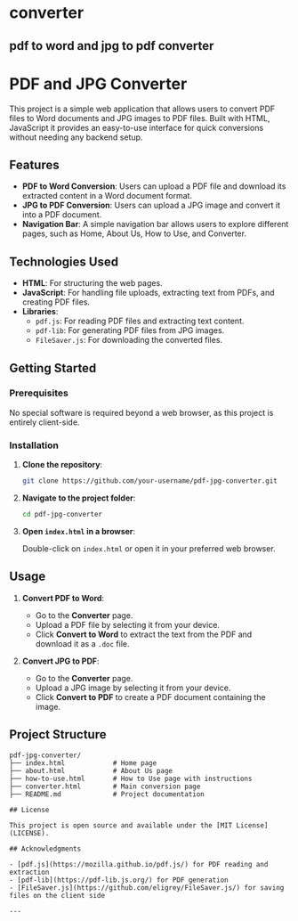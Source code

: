# converter
pdf to word and jpg to pdf converter 
---

# PDF and JPG Converter

This project is a simple web application that allows users to convert PDF files to Word documents and JPG images to PDF files. Built with HTML, JavaScript it provides an easy-to-use interface for quick conversions without needing any backend setup.

## Features

- **PDF to Word Conversion**: Users can upload a PDF file and download its extracted content in a Word document format.
- **JPG to PDF Conversion**: Users can upload a JPG image and convert it into a PDF document.
- **Navigation Bar**: A simple navigation bar allows users to explore different pages, such as Home, About Us, How to Use, and Converter.

## Technologies Used

- **HTML**: For structuring the web pages.
- **JavaScript**: For handling file uploads, extracting text from PDFs, and creating PDF files.
- **Libraries**:
  - `pdf.js`: For reading PDF files and extracting text content.
  - `pdf-lib`: For generating PDF files from JPG images.
  - `FileSaver.js`: For downloading the converted files.

## Getting Started

### Prerequisites

No special software is required beyond a web browser, as this project is entirely client-side.

### Installation

1. **Clone the repository**:

   ```bash
   git clone https://github.com/your-username/pdf-jpg-converter.git
   ```

2. **Navigate to the project folder**:

   ```bash
   cd pdf-jpg-converter
   ```

3. **Open `index.html` in a browser**:

   Double-click on `index.html` or open it in your preferred web browser.

## Usage

1. **Convert PDF to Word**:
   - Go to the **Converter** page.
   - Upload a PDF file by selecting it from your device.
   - Click **Convert to Word** to extract the text from the PDF and download it as a `.doc` file.

2. **Convert JPG to PDF**:
   - Go to the **Converter** page.
   - Upload a JPG image by selecting it from your device.
   - Click **Convert to PDF** to create a PDF document containing the image.

## Project Structure

```plaintext
pdf-jpg-converter/
├── index.html            # Home page
├── about.html            # About Us page
├── how-to-use.html       # How to Use page with instructions
├── converter.html        # Main conversion page
├── README.md             # Project documentation

## License

This project is open source and available under the [MIT License](LICENSE).

## Acknowledgments

- [pdf.js](https://mozilla.github.io/pdf.js/) for PDF reading and extraction
- [pdf-lib](https://pdf-lib.js.org/) for PDF generation
- [FileSaver.js](https://github.com/eligrey/FileSaver.js/) for saving files on the client side

---
